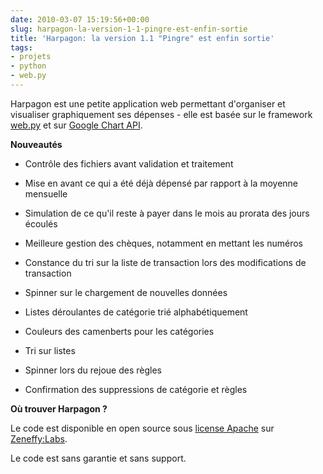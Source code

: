 ```yaml
---
date: 2010-03-07 15:19:56+00:00
slug: harpagon-la-version-1-1-pingre-est-enfin-sortie
title: 'Harpagon: la version 1.1 "Pingre" est enfin sortie'
tags:
- projets
- python
- web.py
---
```


Harpagon est une petite application web permettant d'organiser et visualiser graphiquement ses dépenses - elle est basée sur le framework [web.py](http://webpy.org/) et sur [Google Chart API](http://code.google.com/intl/fr/apis/chart/).

**Nouveautés**



	
  * Contrôle des fichiers avant validation et traitement

	
  * Mise en avant ce qui a été déjà dépensé par rapport à la moyenne mensuelle

	
  * Simulation de ce qu'il reste à payer dans le mois au prorata des jours écoulés

	
  * Meilleure gestion des chèques, notamment en mettant les numéros

	
  * Constance du tri sur la liste de transaction lors des modifications de transaction

	
  * Spinner sur le chargement de nouvelles données

	
  * Listes déroulantes de catégorie trié alphabétiquement

	
  * Couleurs des camenberts pour les catégories

	
  * Tri sur listes

	
  * Spinner lors du rejoue des règles

	
  * Confirmation des suppressions de catégorie et règles


**Où trouver Harpagon ?**

Le code est disponible en open source sous [license Apache](http://fr.wikipedia.org/wiki/Licence_Apache) sur [Zeneffy:Labs](http://labs.zeneffy.fr/projects/show/harpagon).

Le code est sans garantie et sans support.
